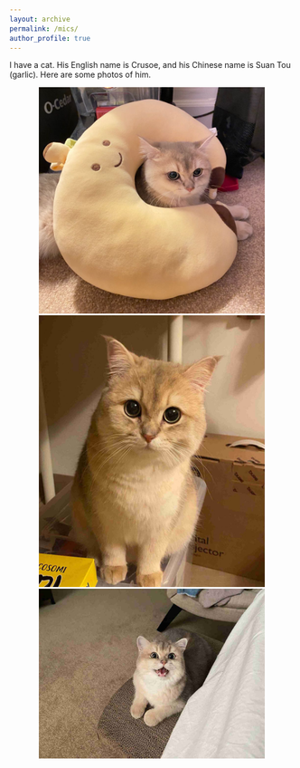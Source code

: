 ```yaml
---
layout: archive
permalink: /mics/
author_profile: true
---
```


I have a cat. His English name is Crusoe, and his Chinese name is Suan Tou (garlic). Here are some photos of him.

<div align=center><img width="400" height="400" src="../images/crusoe_1.jpeg"/></div>
<div align=center><img width="400" height="480" src="../images/crusoe_2.jpg"/></div>
<div align=center><img width="400" height="300" src="../images/crusoe_3.jpg"/></div>
